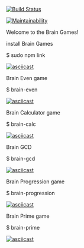 [![Build Status](https://travis-ci.org/x0xl0ma/frontend-project-lvl1.svg?branch=master)](https://travis-ci.org/x0xl0ma/frontend-project-lvl1)

[![Maintainability](https://api.codeclimate.com/v1/badges/51e812f8880da541b7be/maintainability)](https://codeclimate.com/github/x0xl0ma/frontend-project-lvl1/maintainability)

Welcome to the Brain Games! 

install Brain Games 

$ sudo npm link

[![asciicast](https://asciinema.org/a/PBomBLtPcSMSzrLXg7ePXLDA0.svg)](https://asciinema.org/a/PBomBLtPcSMSzrLXg7ePXLDA0)


Brain Even game

$ brain-even

[![asciicast](https://asciinema.org/a/OxlI56o02bOCTVNlg9ut2P8Yi.svg)](https://asciinema.org/a/OxlI56o02bOCTVNlg9ut2P8Yi)


Brain Calculator game

$ brain-calc

[![asciicast](https://asciinema.org/a/zYcok34ZuqkVVUZG9CsfRro5j.svg)](https://asciinema.org/a/zYcok34ZuqkVVUZG9CsfRro5j)


Brain GCD 

$ brain-gcd

[![asciicast](https://asciinema.org/a/RfdgLlQrIbxJhZRp6dmSJcMDo.svg)](https://asciinema.org/a/RfdgLlQrIbxJhZRp6dmSJcMDo)


Brain  Progression game 

$ brain-progression


[![asciicast](https://asciinema.org/a/VJFj3E23muogXaJ4mkEt5jxZ2.svg)](https://asciinema.org/a/VJFj3E23muogXaJ4mkEt5jxZ2)


Brain Prime game 

$ brain-prime 

[![asciicast](https://asciinema.org/a/1FJEHSg0RH4lbLG79Ouc13s6k.svg)](https://asciinema.org/a/1FJEHSg0RH4lbLG79Ouc13s6k)



